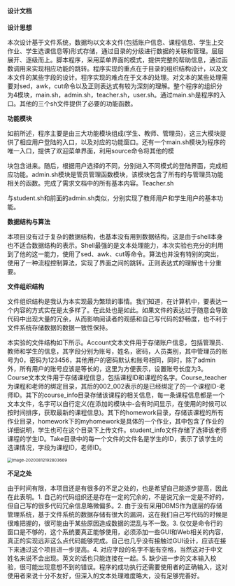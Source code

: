 #### 设计文档

**设计思想**

本次设计基于文件系统，数据均以文本文件(包括账户信息、课程信息、学生上交作业、学生选课信息等)形式存储，通过目录的分级进行数据的关联和管理。层层展开、逐级而上。脚本程序，采用菜单界面的模式，提供完整的帮助信息，通过函数调用来实现相应功能的跳转。程序实现的重点在于目录的组织结构设计，以及文本文件的某些字段的设计。程序实现的难点在于文本的处理。对文本的某些处理需要对sed，awk，cut命令以及正则表达式有较为深刻的理解。整个程序的组织分为4模块，main.sh，admin.sh，teacher.sh，user.sh。通过main.sh是程序的入口。其他的三个sh文件提供了必要的功能函数。

**功能模块**

如前所述，程序主要是由三大功能模块组成(学生、教师、管理员)，这三大模块提供了相应用户登陆的入口，以及对应的功能窗口。还有一个main.sh模块为程序的唯一入口，提供了欢迎菜单界面，利用source命令将其他的模

块包含进来。随后，根据用户选择的不同，分别进入不同模式的登陆界面，完成相应功能。admin.sh模块是管员管理函数模块，该模块包含了所有的与管理员功能相关的函数。完成了需求文档中的所有基本内容。Teacher.sh

与student.sh和前面的admin.sh类似，分别实现了教师用户和学生用户的基本功能。

**数据结构与算法**

本项目没有过于复杂的数据结构，也基本没有用到数据结构，这是由于shell本身也不适合数据结构的表示。Shell最强的是文本处理能力，本次实验也充分的利用到了他的这一能力，使用了sed、awk、cut等命令。算法也并没有特别的突出，使用了一种流程控制算法，实现了界面之间的跳转。正则表达式的理解也十分重要。



**文件组织结构**

文件组织结构是我认为本实现最为繁琐的事情。我们知道，在计算机中，要表达一个内容的方式实在是太多样了。在此处也是如此。如果文件的表达过于随意会导致代码中出现大量的冗余，从而影响阅读者的观感和自己写代码的舒畅度，也不利于文件系统存储数据的数据一致性保持。

本实验的文件结构如下所示。Account文本文件用于存储账户信息，包括管理员、教师和学生的信息，其字段分别为账号，姓名，密码，人员类别，其中管理员的账号为0，密码为123456，其他用户的密码默认和账号相同，同时，除了admin外，所有用户的账号应该是等长的，这里为方便表示，设置账号长度为3。Course文本文件用于存储课程信息，包括课程ID和课程的名字。Course_teacher为课程和老师的绑定目录，其后的002_002表示的是已经绑定了的一个课程ID-老师ID。其下的course_info目录存储该课程的相关信息，每一条课程信息都是一个文本文件，名字可以自行定义(在添加的模块中-会有时间显示，在使用的时候可以按时间排序，获取最新的课程信息)。其下的homework目录，存储该课程的所有作业目录，homework下的myhomework是具体的一个作业，其中包含了作业的详细说明，学生也可在这个目录下上传文件。student_info文件存储了选择该老师课程的学生ID。Take目录中的每一个文件的文件名是学生的ID，表示了该学生的选课情况，字段为课程ID，老师ID。

<img src="C:\Users\Dell\AppData\Roaming\Typora\typora-user-images\image-20200812192803669.png" alt="image-20200812192803669" style="zoom:67%;" />



**不足之处**

​    由于时间有限，本项目还是有很多的不足之处的，也是希望自己能逐步提高，因此在此表明。1. 自己的代码组织还是存在一定的冗余的，不是说冗余一定是不好的，但自己写的很多代码冗余信息略微偏多。2. 由于没有采用DBMS作为底层的存储管理系统，基于文件系统的数据存储有很大的漏洞，这在我们自己写代码的时候是很难把握的，很可能由于某些原因造成数据的混乱与不一致。3. 仅仅是命令行的窗口是不够的，这个系统要真正能够使用，必须添加一些GUI和Web相关的内容，真正的实现远非这么点代码能够完成。自己也几乎没有接触过GUI设计，应该在接下来通过这个项目进一步提高。4. 对应字段的名字不能有空格，当然这对于中文姓名来说不会出现。英文的话也只能连接在一起。5. 缺少进一步的文本输入校验，很可能出现意想不到的错误。程序的成功执行还需要使用者的正确输入，这对使用者来说十分不友好，但深入的文本处理难度略大，没有足够完善好。